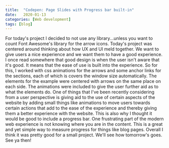```yaml
---
title:  "Codepen: Page Slides with Progress bar built-in"
date:   2020-01-13
categories: [Web development]
tags: [blog]
---
```

For today's project I decided to not use any library...unless you want to count
Font Awesome's library for the arrow icons. Today's project was centered around
thinking about how UX and UI meld together. We want to give users a nice experience
and we want them to have a good experience. I once read somewhere that good design
is when the user isn't aware that it's good. It means that the ease of use is built
into the experience. So for this, I worked with css animations for the arrows
and some anchor links for the sections, each of which is covers the window size
automatically. The elements for the example were centered with arrows on the same place
on each side. The animations were included to give the user further aid as to what the
elements do. One of things that I've been recently considering from a user perspective
is giving aid to the use of certain aspects of the website by adding small things
like animations to move users towards certain actions that add to the ease of the experience
and thereby giving them a better experience with the website. This is also why I thought it
would be good to include a progress bar. One frustrating part of the modern web experience
is not knowing where you are in the content. This is a great and yet simple way to measure
progress for things like blog pages. Overall I think it was pretty good for a small project.
 We'll see how tomorrow's goes. See ya then!
